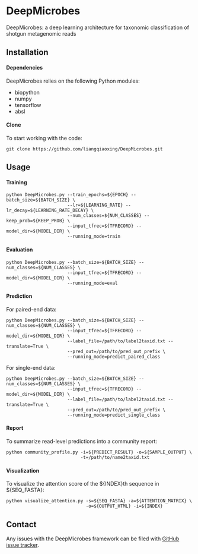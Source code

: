 # DeepMicrobes
DeepMicrobes: a deep learning architecture for taxonomic classification of shotgun metagenomic reads

## Installation

#### Dependencies
DeepMicrobes relies on the following Python modules:
* biopython
* numpy
* tensorflow
* absl

#### Clone
To start working with the code:

    git clone https://github.com/liangqiaoxing/DeepMicrobes.git
    
## Usage

#### Training

    python DeepMicrobes.py --train_epochs=${EPOCH} --batch_size=${BATCH_SIZE} \
                           --lr=${LEARNING_RATE} --lr_decay=${LEARNING_RATE_DECAY} \
                           --num_classes=${NUM_CLASSES} --keep_prob=${KEEP_PROB} \
                           --input_tfrec=${TFRECORD} --model_dir=${MODEL_DIR} \
                           --running_mode=train
                           
#### Evaluation

    python DeepMicrobes.py --batch_size=${BATCH_SIZE} --num_classes=${NUM_CLASSES} \
                           --input_tfrec=${TFRECORD} --model_dir=${MODEL_DIR} \
                           --running_mode=eval
                           

#### Prediction

For paired-end data:
    
    python DeepMicrobes.py --batch_size=${BATCH_SIZE} --num_classes=${NUM_CLASSES} \
                           --input_tfrec=${TFRECORD} --model_dir=${MODEL_DIR} \
                           --label_file=/path/to/label2taxid.txt --translate=True \
                           --pred_out=/path/to/pred_out_prefix \
                           --running_mode=predict_paired_class

For single-end data:

    python DeepMicrobes.py --batch_size=${BATCH_SIZE} --num_classes=${NUM_CLASSES} \
                           --input_tfrec=${TFRECORD} --model_dir=${MODEL_DIR} \
                           --label_file=/path/to/label2taxid.txt --translate=True \
                           --pred_out=/path/to/pred_out_prefix \
                           --running_mode=predict_single_class
                           
#### Report
                           
To summarize read-level predictions into a community report:

    python community_profile.py -i=${PREDICT_RESULT} -o=${SAMPLE_OUTPUT} \
                                -t=/path/to/name2taxid.txt
                                
#### Visualization

To visualize the attention score of the ${INDEX}th sequence in ${SEQ_FASTA}:

    python visualize_attention.py -s=${SEQ_FASTA} -a=${ATTENTION_MATRIX} \
                                  -o=${OUTPUT_HTML} -i=${INDEX}
                                  
                                  
## Contact

Any issues with the DeepMicrobes framework can be filed with [GitHub issue tracker](https://github.com/liangqiaoxing/DeepMicrobes/issues).
